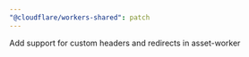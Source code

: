 ```yaml
---
"@cloudflare/workers-shared": patch
---
```


Add support for custom headers and redirects in asset-worker
